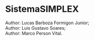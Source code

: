 # SistemaSIMPLEX
Author: Lucas Barboza Formigon Junior;<br>
Author: Luis Gustavo Soares;<br>
Author: Marco Person Vital.
